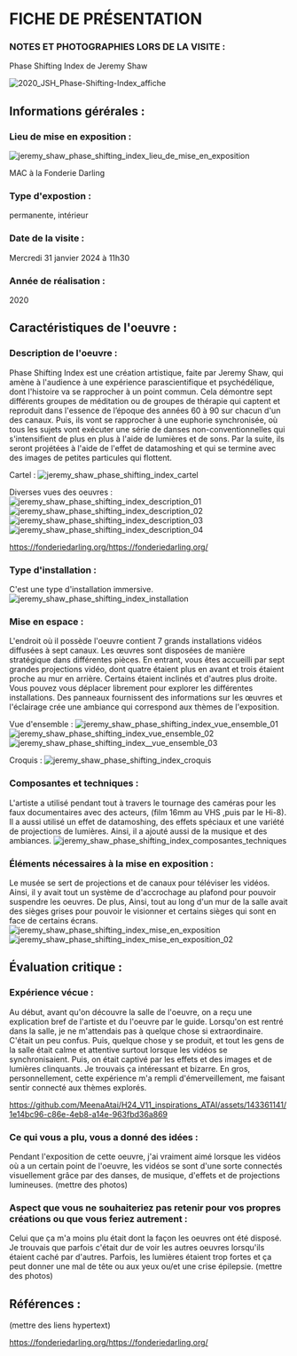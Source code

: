 # FICHE DE PRÉSENTATION


### NOTES ET PHOTOGRAPHIES LORS DE LA VISITE : 
Phase Shifting Index de Jeremy Shaw 

![2020_JSH_Phase-Shifting-Index_affiche](https://github.com/MeenaAtai/H24_V11_inspirations_ATAI/assets/143361141/35fdf524-bc33-4cbe-a13d-75667a526485)


## Informations gérérales :

### Lieu de mise en exposition :
![jeremy_shaw_phase_shifting_index_lieu_de_mise_en_exposition](https://github.com/MeenaAtai/H24_V11_inspirations_ATAI/assets/143361141/e5775c7e-1f21-4ad3-9e9a-56cf11ec1312)

MAC à la Fonderie Darling

### Type d'expostion :
permanente, intérieur

### Date de la visite :
Mercredi 31 janvier 2024 à 11h30

### Année de réalisation :
2020


## Caractéristiques de l'oeuvre :

### Description de l'oeuvre :
Phase Shifting Index est une création artistique, faite par Jeremy Shaw, qui amène à l'audience à une expérience parascientifique et psychédélique, dont l'histoire va se rapprocher à un point commun. Cela démontre sept différents groupes de méditation ou de groupes de thérapie qui captent et reproduit dans l'essence de l’époque des années 60 à 90 sur chacun d'un des canaux. Puis, ils vont se rapprocher à une euphorie synchronisée, où tous les sujets vont exécuter une série de danses non-conventionnelles qui s'intensifient de plus en plus à l'aide de lumières et de sons. Par la suite, ils seront projétées à l'aide de l'effet de datamoshing et qui se termine avec des images de petites particules qui flottent.

Cartel :
![jeremy_shaw_phase_shifting_index_cartel](https://github.com/MeenaAtai/H24_V11_inspirations_ATAI/assets/143361141/03f00b31-ab93-42bb-9acb-0a093ed2f571)

Diverses vues des oeuvres :
![jeremy_shaw_phase_shifting_index_description_01](https://github.com/MeenaAtai/H24_V11_inspirations_ATAI/assets/143361141/40837058-4ffe-4712-a18c-afd46dd201bb)
![jeremy_shaw_phase_shifting_index_description_02](https://github.com/MeenaAtai/H24_V11_inspirations_ATAI/assets/143361141/6480e5a2-6599-49f7-a65b-0ffce1846c60)
![jeremy_shaw_phase_shifting_index_description_03](https://github.com/MeenaAtai/H24_V11_inspirations_ATAI/assets/143361141/476962f7-1195-41e4-a0e0-5fe04daf3ca6)
![jeremy_shaw_phase_shifting_index_description_04](https://github.com/MeenaAtai/H24_V11_inspirations_ATAI/assets/143361141/33cbd6b6-6227-43f2-a023-4a8b06e46ffc)

https://fonderiedarling.org/https://fonderiedarling.org/

### Type d'installation :
C'est une type d'installation immersive.
![jeremy_shaw_phase_shifting_index_installation](https://github.com/MeenaAtai/H24_V11_inspirations_ATAI/assets/143361141/0db72da6-08d6-4df0-ad7b-b91d1f4fca8b)

### Mise en espace :
L'endroit où il possède l'oeuvre contient 7 grands installations vidéos diffusées à sept canaux. Les œuvres sont disposées de manière stratégique dans différentes pièces. En entrant, vous êtes accueilli par sept grandes projections vidéo, dont quatre étaient plus en avant et trois étaient proche au mur en arrière. Certains étaient inclinés et d'autres plus droite. Vous pouvez vous déplacer librement pour explorer les différentes installations. Des panneaux fournissent des informations sur les œuvres et l'éclairage crée une ambiance qui correspond aux thèmes de l'exposition.

Vue d'ensemble :
![jeremy_shaw_phase_shifting_index_vue_ensemble_01](https://github.com/MeenaAtai/H24_V11_inspirations_ATAI/assets/143361141/31bda402-66be-4137-a6e5-9d12d479ae7c)
![jeremy_shaw_phase_shifting_index_vue_ensemble_02](https://github.com/MeenaAtai/H24_V11_inspirations_ATAI/assets/143361141/22f4ea13-8b7d-4642-9e65-1fab9d04a0d5)
![jeremy_shaw_phase_shifting_index__vue_ensemble_03](https://github.com/MeenaAtai/H24_V11_inspirations_ATAI/assets/143361141/7d370781-1f2a-4277-bda3-7fa3fd3f4f47)

Croquis :
![jeremy_shaw_phase_shifting_index_croquis](https://github.com/MeenaAtai/H24_V11_inspirations_ATAI/assets/143361141/5d8b5ab9-6d6c-45ec-9dae-7c31fab7a684)

### Composantes et techniques :
L'artiste a utilisé pendant tout à travers le tournage des caméras pour les faux documentaires avec des acteurs, (film 16mm au VHS ,puis par le Hi-8). Il a aussi utilisé un effet de datamoshing, des effets spéciaux et une variété de projections de lumières. Ainsi, il a ajouté aussi de la musique et des ambiances.
![jeremy_shaw_phase_shifting_index_composantes_techniques](https://github.com/MeenaAtai/H24_V11_inspirations_ATAI/assets/143361141/196a8fd8-5980-4f12-9ece-50f0f73181f7)

### Éléments nécessaires à la mise en exposition :
Le musée se sert de projections et de canaux pour téléviser les vidéos. Ainsi, il y avait tout un système de d'accrochage au plafond pour pouvoir suspendre les oeuvres. De plus, Ainsi, tout au long d'un mur de la salle avait des sièges grises pour pouvoir le visionner et certains sièges qui sont en face de certains écrans.
![jeremy_shaw_phase_shifting_index_mise_en_exposition](https://github.com/MeenaAtai/H24_V11_inspirations_ATAI/assets/143361141/f2c4f3a3-1397-4087-88ad-3c5ea9307ab2)
![jeremy_shaw_phase_shifting_index_mise_en_exposition_02](https://github.com/MeenaAtai/H24_V11_inspirations_ATAI/assets/143361141/f39e2cf0-c8d0-4a7b-90c3-7449ba1f26c6)


## Évaluation critique :

### Expérience vécue :
Au début, avant qu'on découvre la salle de l'oeuvre, on a reçu une explication bref de l'artiste et du l'oeuvre par le guide. Lorsqu'on est rentré dans la salle, je ne m'attendais pas à quelque chose si extraordinaire. C'était un peu confus. Puis, quelque chose y se produit, et tout les gens de la salle était calme et attentive surtout lorsque les vidéos se synchronisaient. Puis, on était captivé par les effets et des images et de lumières clinquants. Je trouvais ça intéressant et bizarre. En gros, personnellement, cette expérience m'a rempli d'émerveillement, me faisant sentir connecté aux thèmes explorés.


https://github.com/MeenaAtai/H24_V11_inspirations_ATAI/assets/143361141/1e14bc96-c86e-4eb8-a14e-963fbd36a869


### Ce qui vous a plu, vous a donné des idées :
Pendant l'exposition de cette oeuvre, j'ai vraiment aimé lorsque les vidéos où a un certain point de l'oeuvre, les vidéos se sont d'une sorte connectés visuellement grâce par des danses, de musique, d'effets et de projections lumineuses.
(mettre des photos)

### Aspect que vous ne souhaiteriez pas retenir pour vos propres créations ou que vous feriez autrement :
Celui que ça m'a moins plu était dont la façon les oeuvres ont été disposé. Je trouvais que parfois c'était dur de voir les autres oeuvres lorsqu'ils étaient caché par d'autres. Parfois, les lumières étaient trop fortes et ça peut donner une mal de tête ou aux yeux ou/et une crise épilepsie.
(mettre des photos)

## Références :
(mettre des liens hypertext)

https://fonderiedarling.org/https://fonderiedarling.org/
